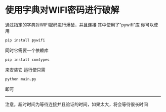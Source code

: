 # 使用字典对WIFI密码进行破解
通过指定的字典对WIFI密码进行爆破，并且连接
其中使用了“pywifi”库
你可以使用 
```bash
pip install pywifi
```
同时它需要一个依赖库
```bash
pip install comtypes
```
来安装它
运行使只需
```bash
python main.py
```
即可
___
注意，超时时间为等待连接并且验证的时间，如果太大，将会等待很长时间
